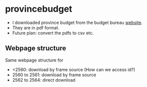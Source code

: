# provincebudget

- I downloaded province budget from the budget bureau [website](http://www.bb.go.th/web/budget/province/province_bud63/).
- They are in pdf format. 
- Future plan: convert the pdfs to csv etc.

## Webpage structure
Same webpage structure for
- <2560: download by frame source (How can we access id?)
- 2560 to 2561: download by frame source
- 2562 to 2564: direct download
